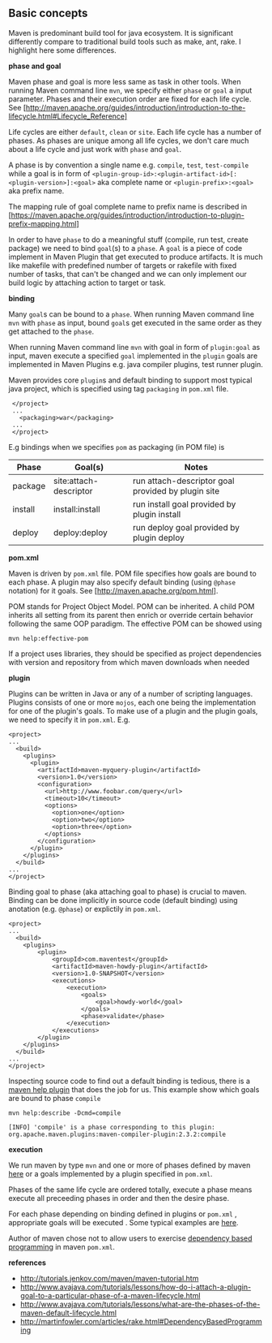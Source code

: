 ## Basic concepts

Maven is predominant build tool for java ecosystem. It is significant differently compare to traditional build tools such as make, ant, rake. I highlight here some differences. 

**phase and goal**

Maven phase and goal is more less same as task in other tools.  When running Maven command line `mvn`, we specify either `phase` or `goal` a input parameter. Phases and their execution order are fixed for each life cycle. See [http://maven.apache.org/guides/introduction/introduction-to-the-lifecycle.html#Lifecycle_Reference]

Life cycles are either `default`, `clean` or `site`. Each life cycle has a number of phases. As phases are unique among all life cycles, we don't care much about a life cycle and just work with `phase` and `goal`. 

A phase is by convention a single name e.g. `compile`, `test`, `test-compile` while a goal is in form of `<plugin-group-id>:<plugin-artifact-id>[:<plugin-version>]:<goal>` aka complete name or `<plugin-prefix>:<goal>` aka prefix name. 

The mapping rule of goal complete name to prefix name is described in [https://maven.apache.org/guides/introduction/introduction-to-plugin-prefix-mapping.html]

In order to have `phase` to do a meaningful stuff (compile, run test,  create package) we need to bind  `goal`(s) to a `phase`. A `goal` is a piece of code implement in Maven Plugin that get executed to produce artifacts.  It is much like makefile with predefined number of targets or rakefile with fixed number of tasks, that can't be changed and we can only implement our build logic by attaching action to target or task.

**binding**

Many `goal`s can be bound to a `phase`. When running Maven command line `mvn` with `phase` as input, bound `goal`s get executed in the same order as they get attached to the `phase`. 

When running Maven command line `mvn` with goal in form of `plugin:goal` as input, maven execute a specified `goal` implemented in the `plugin` goals are implemented in Maven Plugins e.g. java compiler plugins, test runner plugin.

Maven provides core `plugin`s and default binding to support most typical java project, which is specified using tag `packaging` in `pom.xml` file. 
    
     </project>
     ...  
       <packaging>war</packaging>
     ...
     </project>

E.g  bindings when we specifies `pom` as packaging (in POM file) is

 Phase         | Goal(s)                | Notes 
 ------------- |------------------------| --------------------------------------------------
 package       | site:attach-descriptor | run attach-descriptor goal provided by plugin site
 install       | install:install        | run install goal provided by plugin install
 deploy	       | deploy:deploy	        | run deploy goal provided by plugin deploy

**pom.xml**

Maven is driven by `pom.xml` file. POM file specifies how goals are bound to each phase. A plugin may also specify default binding (using `@phase` notation) for it goals. See [http://maven.apache.org/pom.html].

POM stands for Project Object Model. POM can be inherited. A child POM inherits all setting from its parent then enrich or override certain behavior following the same OOP paradigm. The effective POM can be showed using 

    mvn help:effective-pom
    
If a project uses libraries, they should be specified as project dependencies with version and repository from which maven downloads when needed

**plugin**

Plugins can be written in Java or any of a number of scripting languages. Plugins consists of one or more `mojos`, each one being the implementation for one of the plugin's goals. To make use of a plugin and the plugin goals, we need to specify it in `pom.xml`. E.g.

    <project>
    ...
      <build>
        <plugins>
          <plugin>
            <artifactId>maven-myquery-plugin</artifactId>
            <version>1.0</version>
            <configuration>
              <url>http://www.foobar.com/query</url>
              <timeout>10</timeout>
              <options>
                <option>one</option>
                <option>two</option>
                <option>three</option>
              </options>
            </configuration>
          </plugin>
        </plugins>
      </build>
    ...
    </project>

Binding goal to phase (aka attaching goal to phase) is crucial to maven. Binding can be done implicitly in source code (default binding) using anotation (e.g. `@phase`) or explictily in `pom.xml`.

    <project>
    ...
	  <build>
		<plugins>
			<plugin>
				<groupId>com.maventest</groupId>
				<artifactId>maven-howdy-plugin</artifactId>
				<version>1.0-SNAPSHOT</version>
				<executions>
					<execution>
						<goals>
							<goal>howdy-world</goal>
						</goals>
						<phase>validate</phase>
					</execution>
				</executions>
			</plugin>
		</plugins>
	  </build>
    ...
    </project>

Inspecting source code to find out a default binding is tedious, there is a [maven help plugin](http://maven.apache.org/plugins/maven-help-plugin/describe-mojo.html) that does the job for us. This example show which goals are bound to phase `compile` 

    mvn help:describe -Dcmd=compile

    [INFO] 'compile' is a phase corresponding to this plugin:
    org.apache.maven.plugins:maven-compiler-plugin:2.3.2:compile

**execution**

We run maven by type `mvn` and one or more of phases defined by maven [here](http://maven.apache.org/guides/introduction/introduction-to-the-lifecycle.html#Lifecycle_Reference) or a goals implemented by a plugin specified in `pom.xml`. 

Phases of the same life cycle are ordered totally, execute a phase means execute all preceeding phases in order and then the desire phase.

For each phase depending on binding defined in plugins or `pom.xml` , appropriate goals will be executed . Some typical examples are [here](example.md).

Author of maven chose not to allow users to exercise [dependency based programming](http://martinfowler.com/articles/rake.html#DependencyBasedProgramming) in maven `pom.xml`.

**references**

* http://tutorials.jenkov.com/maven/maven-tutorial.htm
* http://www.avajava.com/tutorials/lessons/how-do-i-attach-a-plugin-goal-to-a-particular-phase-of-a-maven-lifecycle.html
* http://www.avajava.com/tutorials/lessons/what-are-the-phases-of-the-maven-default-lifecycle.html
* http://martinfowler.com/articles/rake.html#DependencyBasedProgramming
